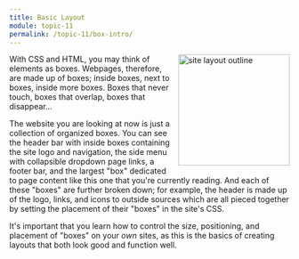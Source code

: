 ```yaml
---
title: Basic Layout
module: topic-11
permalink: /topic-11/box-intro/
---
```


<div class="divider-heading"></div>

<img src="../img/site-layout.png" alt="site layout outline" style="width: 200px; float: right; margin: 0 0 5px 10px;" />

With CSS and HTML, you may think of elements as boxes. Webpages, therefore, are made up of boxes; inside boxes, next to boxes, inside more boxes. Boxes that never touch, boxes that overlap, boxes that disappear...

The website you are looking at now is just a collection of organized boxes. You can see the header bar with inside boxes containing the site logo and navigation, the side menu with collapsible dropdown page links, a footer bar, and the largest "box" dedicated to page content like this one that you're currently reading. And each of these "boxes" are further broken down; for example, the header is made up of the logo, links, and icons to outside sources which are all pieced together by setting the placement of their "boxes" in the site's CSS.

It's important that you learn how to control the size, positioning, and placement of "boxes" on your _own_ sites, as this is the basics of creating layouts that both look good and function well.
